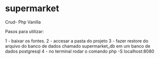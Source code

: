 # supermarket
Crud- Php Vanilla

Pasos para utilizar:

1 - baixar os fontes.
2 - accesar a pasta do projeto
3 - fazer restore do arquivo do banco de dados chamado supermarket_db em um banco de dados postgresql
4 - no terminal rodar o comando php -S localhost:8080
